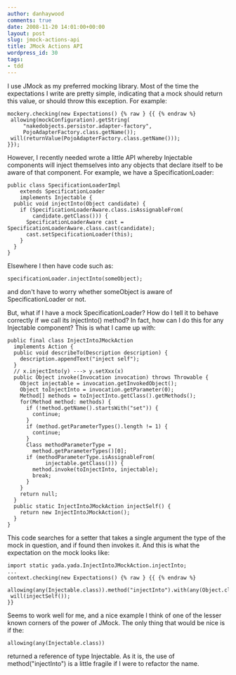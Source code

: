 ```yaml
---
author: danhaywood
comments: true
date: 2008-11-20 14:01:00+00:00
layout: post
slug: jmock-actions-api
title: JMock Actions API
wordpress_id: 30
tags:
- tdd
---
```


I use JMock as my preferred mocking library.  Most of the time the expectations I write are pretty simple, indicating that a mock should return this value, or should throw this exception.  For example:


    
    
    mockery.checking(new Expectations() {% raw } {{ {% endraw %}
     allowing(mockConfiguration).getString(
         "nakedobjects.persistor.adapter-factory",
         PojoAdapterFactory.class.getName());
     will(returnValue(PojoAdapterFactory.class.getName()));
    }});
    



However, I recently needed wrote a little API whereby Injectable components will inject themselves into any objects that declare itself to be aware of that component.  For example, we have a SpecificationLoader:

<!-- more -->

    
    
    public class SpecificationLoaderImpl
        extends SpecificationLoader
        implements Injectable {
      public void injectInto(Object candidate) {
        if (SpecificationLoaderAware.class.isAssignableFrom(
            candidate.getClass())) {
          SpecificationLoaderAware cast = SpecificationLoaderAware.class.cast(candidate);
          cast.setSpecificationLoader(this);
        }
      }
    }
    



Elsewhere I then have code such as:


    
    
    specificationLoader.injectInto(someObject);
    



and don't have to worry whether someObject is aware of SpecificationLoader or not.

But, what if I have a mock SpecificationLoader?  How do I tell it to behave correctly if we call its injectInto() method?  In fact, how can I do this for any Injectable component?  This is what I came up with:


    
    
    public final class InjectIntoJMockAction
      implements Action {
      public void describeTo(Description description) {
        description.appendText("inject self");
      }
      // x.injectInto(y) ---> y.setXxx(x)
      public Object invoke(Invocation invocation) throws Throwable {
        Object injectable = invocation.getInvokedObject();
        Object toInjectInto = invocation.getParameter(0);
        Method[] methods = toInjectInto.getClass().getMethods();
        for(Method method: methods) {
          if (!method.getName().startsWith("set")) {
            continue;
          }
          if (method.getParameterTypes().length != 1) {
            continue;
          }
          Class methodParameterType =
            method.getParameterTypes()[0];
          if (methodParameterType.isAssignableFrom(
                injectable.getClass())) {
            method.invoke(toInjectInto, injectable);
            break;
          }
        }
        return null;
      }
      public static InjectIntoJMockAction injectSelf() {
        return new InjectIntoJMockAction();
      }
    }
    



This code searches for a setter that takes a single argument the type of the mock in question, and if found then invokes it.  And this is what the expectation on the mock looks like:


    
    
    import static yada.yada.InjectIntoJMockAction.injectInto;
    ...
    context.checking(new Expectations() {% raw } {{ {% endraw %}
     allowing(any(Injectable.class)).method("injectInto").with(any(Object.class));
     will(injectSelf());
    }}
    



Seems to work well for me, and a nice example I think of one of the lesser known corners of the power of JMock.  The only thing that would be nice is if the:


    
    
    allowing(any(Injectable.class))
    



returned a reference of type Injectable.  As it is, the use of method("injectInto") is a little fragile if I were to refactor the name.
